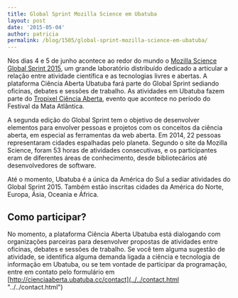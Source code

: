 ```yaml
---
title: Global Sprint Mozilla Science em Ubatuba
layout: post
date: '2015-05-04'
author: patricia
permalink: /blog/1505/global-sprint-mozilla-science-em-ubatuba/
---
```


Nos dias 4 e 5 de junho acontece ao redor do mundo o [Mozilla Science Global Sprint 2015](http://www.mozillascience.org/global-sprint-2015 "http://www.mozillascience.org/global-sprint-2015"), um grande laboratório distribuído dedicado a articular a relação entre atividade científica e as tecnologias livres e abertas. A plataforma Ciência Aberta Ubatuba fará parte do Global Sprint sediando oficinas, debates e sessões de trabalho. As atividades em Ubatuba fazem parte do [Tropixel Ciência Aberta](http://tropixel.ubalab.org/pt-br/15-ciencia-aberta "http://tropixel.ubalab.org/pt-br/15-ciencia-aberta"), evento que acontece no período do Festival da Mata Atlântica.

A segunda edição do Global Sprint tem o objetivo de desenvolver elementos para envolver pessoas e projetos com os conceitos da ciência aberta, em especial as ferramentas da web aberta. Em 2014, 22 pessoas representaram cidades espalhadas pelo planeta. Segundo o site da Mozilla Science, foram 53 horas de atividades consecutivas, e os participantes eram de diferentes áreas de conhecimento, desde bibliotecários até desenvolvedores de software.

Até o momento, Ubatuba é a única da América do Sul a sediar atividades do Global Sprint 2015. Também estão inscritas cidades da América do Norte, Europa, Ásia, Oceania e África.

## **Como participar?**

No momento, a plataforma Ciência Aberta Ubatuba está dialogando com organizações parceiras para desenvolver propostas de atividades entre oficinas, debates e sessões de trabalho. Se você tem alguma sugestão de atividade, se identifica alguma demanda ligada a ciência e tecnologia de informação em Ubatuba, ou se tem vontade de participar da programação, entre em contato pelo formulário em [http://cienciaaberta.ubatuba.cc/contact](../../contact.html "../../contact.html")